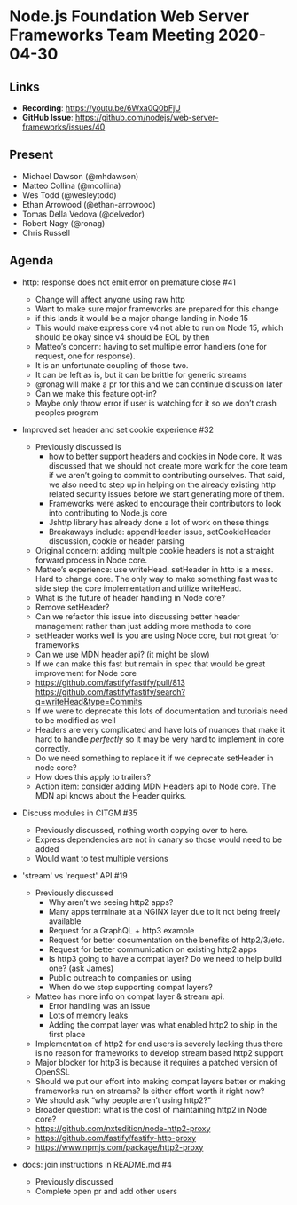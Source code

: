 # Node.js Foundation Web Server Frameworks Team Meeting 2020-04-30

## Links

* **Recording**:  https://youtu.be/6Wxa0Q0bFjU
* **GitHub Issue**: https://github.com/nodejs/web-server-frameworks/issues/40

## Present

* Michael Dawson (@mhdawson)
* Matteo Collina (@mcollina)
* Wes Todd (@wesleytodd)
* Ethan Arrowood (@ethan-arrowood)
* Tomas Della Vedova (@delvedor)
* Robert Nagy (@ronag)
* Chris Russell

## Agenda

* http: response does not emit error on premature close #41
  * Change will affect anyone using raw http
  * Want to make sure major frameworks are prepared for this change
  * if this lands it would be a major change landing in Node 15
  * This would make express core v4 not able to run on Node 15, which should be okay since v4 should be EOL by then
  * Matteo’s concern: having to set multiple error handlers (one for request, one for response). 
  * It is an unfortunate coupling of those two. 
  * It can be left as is, but it can be brittle for generic streams
  * @ronag will make a pr for this and we can continue discussion later
  * Can we make this feature opt-in?
  * Maybe only throw error if user is watching for it so we don’t crash peoples program

* Improved set header and set cookie experience #32
  * Previously discussed is 
    * how to better support headers and cookies in Node core. It was discussed that we should not create more work for the core team if we aren’t going to commit to contributing ourselves. That said, we also need to step up in helping on the already existing http related security issues before we start generating more of them.
    * Frameworks were asked to encourage their contributors to look into contributing to Node.js core 
    * Jshttp library has already done a lot of work on these things
    * Breakaways include: appendHeader issue, setCookieHeader discussion, cookie or header parsing
  * Original concern: adding multiple cookie headers is not a straight forward process in Node core.
  * Matteo’s experience: use writeHead. setHeader in http is a mess. Hard to change core. The only way to make something fast was to side step the core implementation and utilize writeHead. 
  * What is the future of header handling in Node core?
  * Remove setHeader?
  * Can we refactor this issue into discussing better header management rather than just adding more methods to core
  * setHeader works well is you are using Node core, but not great for frameworks
  * Can we use MDN header api? (it might be slow)
  * If we can make this fast but remain in spec that would be great improvement for Node core
  * https://github.com/fastify/fastify/pull/813 https://github.com/fastify/fastify/search?q=writeHead&type=Commits
  * If we were to deprecate this lots of documentation and tutorials need to be modified as well
  * Headers are very complicated and have lots of nuances that make it hard to handle _perfectly_ so it may be very hard to implement in core correctly.
  * Do we need something to replace it if we deprecate setHeader in node core?
  * How does this apply to trailers? 
  * Action item: consider adding MDN Headers api to Node core. The MDN api knows about the Header quirks.
* Discuss modules in CITGM #35
  * Previously discussed, nothing worth copying over to here.
  * Express dependencies are not in canary so those would need to be added
  * Would want to test multiple versions
* 'stream' vs 'request' API #19
  * Previously discussed
    * Why aren’t we seeing http2 apps?
    * Many apps terminate at a NGINX layer due to it not being freely available
    * Request for a GraphQL + http3 example
    * Request for better documentation on the benefits of http2/3/etc.
    * Request for better communication on existing http2 apps 
    * Is http3 going to have a compat layer? Do we need to help build one? (ask James)
    * Public outreach to companies on using 
    * When do we stop supporting compat layers?
  * Matteo has more info on compat layer & stream api.
    * Error handling was an issue 
    * Lots of memory leaks
    * Adding the compat layer was what enabled http2 to ship in the first place
  * Implementation of http2 for end users is severely lacking thus there is no reason for frameworks to develop stream based http2 support
  * Major blocker for http3 is because it requires a patched version of OpenSSL
  * Should we put our effort into making compat layers better or making frameworks run on streams? Is either effort worth it right now?
  * We should ask “why people aren’t using http2?”
  * Broader question: what is the cost of maintaining http2 in Node core?
  * https://github.com/nxtedition/node-http2-proxy
  * https://github.com/fastify/fastify-http-proxy
  * https://www.npmjs.com/package/http2-proxy

* docs: join instructions in README.md #4
  * Previously discussed
  * Complete open pr and add other users
